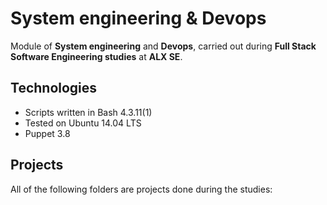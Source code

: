 # System engineering & Devops

Module of **System engineering** and **Devops**, carried out during **Full Stack Software Engineering studies** at **ALX SE**.

## Technologies
* Scripts written in Bash 4.3.11(1)
* Tested on Ubuntu 14.04 LTS
* Puppet 3.8

## Projects
All of the following folders are projects done during the studies:
